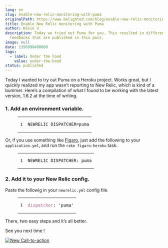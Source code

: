 ```yaml
---
lang: en
slug: enable-new-relic-monitoring-with-puma
originalPath: https://www.belighted.com/blog/enable-new-relic-monitoring-with-puma
title: Enable New Relic monitoring with Puma
author: Kévin V.
description: Today we tried out Puma for you. This resulted in different
  feedbacks that are published in this post.
image: null
date: 1356998400000
tags:
  - label: Under the hood
    value: under-the-hood
status: published
---
```

Today I wanted to try out Puma on a Heroku project. Works great, but I quickly realized my app wasn’t reporting to New Relic, which is kind of a bummer. Here’s a compilation of what I found to be working with the latest version, 1.6.2 at the time of writing.

### 1\. Add an environment variable.

<figure class="code"><div class="highlight"><table><tbody><tr><td class="gutter"><pre class="line-numbers"><span class="line-number">1</span>
</pre></td><td class="code"><pre><code class="ruby"><span class="line"><span class="no"><span class="constant">NEWRELIC_DISPATCHER</span></span><span class="o">=</span><span class="n">puma</span>
</span></code></pre></td></tr></tbody></table></div></figure>

Or, if you use something like [Figaro](https://github.com/laserlemon/figaro), just add the following to your `application.yml`, and run the `rake figaro:heroku` task.

<figure class="code"><div class="highlight"><table><tbody><tr><td class="gutter"><pre class="line-numbers"><span class="line-number">1</span>
</pre></td><td class="code"><pre><code class="ruby"><span class="line"><span class="no"><span class="constant">NEWRELIC_DISPATCHER</span></span><span class="p"><span class="symbol">:</span></span> <span class="n">puma</span>
</span></code></pre></td></tr></tbody></table></div></figure>

### 2\. Add it to your New Relic config.

Paste the followig in your `newrelic.yml` config file.

<figure class="code"><div class="highlight"><table><tbody><tr><td class="gutter"><pre class="line-numbers"><span class="line-number">1</span>
</pre></td><td class="code"><pre><code class="ruby"><span class="line"><span class="ss">dispatcher</span><span class="p"><span class="symbol">:</span></span> <span class="s1"><span class="string">'puma'</span></span>
</span></code></pre></td></tr></tbody></table></div></figure>

There, two easy steps and it’s all better.

See you next time !

[![New Call-to-action](/images/legacy-cta/UPTtKvQU_5rjKfQJ1Qjwk.png)](https://cta-redirect.hubspot.com/cta/redirect/1684659/fb3606cc-cc1b-47d0-ae85-2c9f69837fe2)